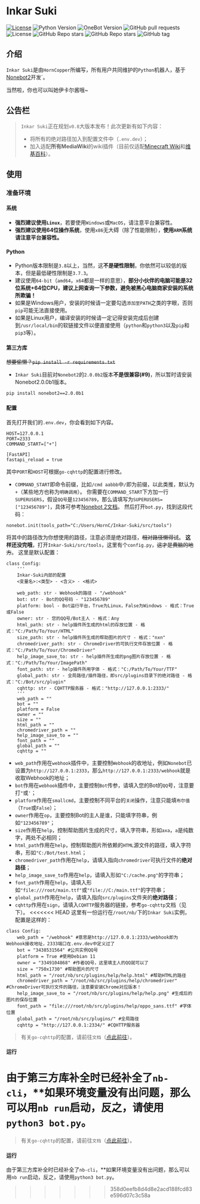 # Inkar Suki
[![License](https://img.shields.io/github/license/HornCopper/Inkar-Suki.svg)](LICENSE)
![Python Version](https://img.shields.io/badge/python-3.8+-blue.svg)
![OneBot Version](https://img.shields.io/badge/OneBot-v11-black.svg)
![GitHub pull requests](https://img.shields.io/github/issues-pr/HornCopper/Inkar-Suki)
![License](https://img.shields.io/github/license/HornCopper/Inkar-Suki)
![GitHub Repo stars](https://img.shields.io/github/stars/HornCopper/Inkar-Suki?style=social)
![GitHub Repo stars](https://img.shields.io/github/forks/HornCopper/Inkar-Suki?style=social)
![GitHub tag](https://img.shields.io/github/v/tag/HornCopper/Inkar-Suki?include_prereleases)
## 介绍
`Inkar Suki`是由`HornCopper`所编写，所有用户共同维护的`Python`机器人，基于[Nonebot2](https://github.com/nonebot/nonebot2)开发`。

当然啦，你也可以叫她伊卡尔酱哦~

## 公告栏
> `Inkar Suki`正在规划`v0.8`大版本发布！此次更新有如下内容：
> - 将所有的绝对路径加入到配置文件中（`.env.dev`）；
> - 加入适配**所有MediaWiki**的wiki插件（目前仅适配[Minecraft Wiki](https://minecraft.fandom.com/zh/wiki/)和[维基百科](https://zh.wikipedia.org/wiki/)）。
## 使用
### 准备环境
#### 系统
- **强烈建议使用`Linux`**，若要使用`Windows`或`MacOS`，请注意平台兼容性。
- **强烈建议使用64位操作系统**，使用`x86`无大碍（除了性能限制），**使用`ARM`系统请注意平台兼容性。**
#### Python
- Python版本限制是`3.8`以上，当然，这**不是硬性限制**，你依然可以较低的版本，但是最低硬性限制是`3.7.3`。
- 建议使用`64-bit`（`amd64`，`x64`都是一样的意思），**部分小伙伴的电脑可能是32位系统+64位CPU，建议上网查询一下参数，避免被黑心电脑商家安装的系统所欺骗！**
- 如果是Windows用户，安装的时候请一定要勾选`添加至PATH`之类的字眼，否则`pip`可能无法直接使用。
- 如果是Linux用户，编译安装的时候请一定记得安装完成后创建到`/usr/local/bin`的软链接文件以便直接使用（`python`和`python3`以及`pip`和`pip3`等）。
#### 第三方库
~~想要偷懒？`pip install -r requirements.txt`~~
- `Inkar Suki`目前对`Nonebot2`的`2.0.0b2`版本**不是很兼容(#9)**，所以暂时请安装Nonebot2.0.0b1版本。
```bash
pip install nonebot2==2.0.0b1
```
#### 配置
首先打开我们的`.env.dev`，你会看到如下内容。
```dotenv
HOST=127.0.0.1
PORT=2333
COMMAND_START=["+"]

[FastAPI]
fastapi_reload = true
```
其中`PORT`和`HOST`可根据`go-cqhttp`的配置进行修改。
- `COMMAND_START`即命令前缀，比如`/cmd aabbb`中`/`即为前缀，以此类推，默认为`+`（某些地方也称为`明确调用`）。
你需要在`COMMAND_START`下方加一行`SUPERUSERS`，假设`QQ号`是`123456789`，那么请填写为`SUPERUSERS=["123456789"]`，具体可参考[Nonebot 2文档](https://v2.nonebot.dev/docs/tutorial/configuration)。
然后打开`bot.py`，找到这段代码：
```python3
nonebot.init(tools_path="C:/Users/HornC/Inkar-Suki/src/tools")
```
将其中的路径改为你想使用的路径，注意必须是绝对路径，~~相对路径懒得试~~。
**这样还没完哦**，打开`Inkar-Suki/src/tools`，这里有个`config.py`，~~这才是费脑的地方~~。
这里是默认配置：
```python3
class Config:
    '''
    Inkar-Suki内部的配置
    <变量名>:<类型> - <含义> - <格式>

    web_path: str - Webhook的路径 - "/webhook"
    bot: str - Bot的QQ号码 - "123456789"
    platform: bool - Bot运行平台，True为Linux，False为Windows - 格式：True或False
    owner: str - 您的QQ号/Bot主人 - 格式：Any
    html_path: str - help插件所生成的html的存放位置 - 格式："C:/Path/To/Your/HTML"
    size_path: str - help插件所生成的帮助图片的尺寸 - 格式："nxn"
    chromedriver_path: str - ChromeDriver的可执行文件存放位置 - 格式："C:/Path/To/Your/ChromeDriver"
    help_image_save_to: str - help插件所生成的png图片存放位置 - 格式："C:/Path/To/Your/ImagePath"
    font_path: str - help插件所用字体 - 格式："C:/Path/To/Your/TTF"
    global_path: str - 全局路径/插件路径，即src/plugins目录下的绝对路径 - 格式："C:/Bot/src/plugin"
    cqhttp: str - CQHTTP服务器 - 格式："http://127.0.0.1:2333/" 
    '''
    web_path = ""
    bot = ""
    platform = False
    owner = ""
    size = ""
    html_path = ""
    chromedriver_path = ""
    help_image_save_to = ""
    font_path = ""
    global_path = ""
    cqhttp = ""
```
- `web_path`作用在`webhook`插件中，主要控制`Webhook`的收地址，例如`Nonebot`已设置为`http://127.0.0.1:2333`，那么`http://127.0.0.1:2333/webhook`就是收取Webhook的地址；
- `bot`作用在`webhook`插件中，主要控制`Bot`传参，请填入您的Bot的`QQ`号，注意要打`"`或`'`；
- `platform`作用在`smallcmd`，主要控制不同平台的`关闭`操作，注意只能填`布尔值`（`True`或`False`）；
- `owner`作用在`op`，主要控制Bot的主人是谁，只能填字符串，例如`"123456789"`；
- `size`作用在`help`，控制帮助图片生成的尺寸，填入字符串，形如`axa`，`a`是纯数字，两处不必相同；
- `html_path`作用在`help`，控制帮助图片所依赖的`HTML`源文件的路径，填入字符串，形如`"C:/Bot/test.html`；
- `chromedriver_path`作用在`help`，请填入指向`chromedriver`可执行文件的**绝对路径**；
- `help_image_save_to`作用在`help`，请填入形如`"C:/cache.png"`的字符串；
- `font_path`作用在`help`，请填入形如`"file:///root/main.ttf"`或`"file://C:/main.ttf"`的字符串；
- `global_path`作用在`help`，请填入指向`src/plugins`文件夹的**绝对路径**；
- `cqhttp`作用在`sign`，请填入`CQHTTP`服务器的链接，参考`go-cqhttp`文档（见下）。
<<<<<<< HEAD
这里有一份运行在`/root/nb/`下的`Inkar Suki`实例，配置是这样的：
```python3
class Config:
    web_path = "/webhook" #意思是http://127.0.0.1:2333/webhook即为Webhook接收地址，2333端口在.env.dev中定义过了
    bot = "3438531564" #公共实例QQ号
    platform = True #使用Debian 11
    owner = "3349104868" #作者QQ号，这里填主人的QQ就可以了
    size = "750x1730" #帮助图片的尺寸
    html_path = "/root/nb/src/plugins/help/help.html" #帮助HTML的路径
    chromedriver_path = "/root/nb/src/plugins/help/chromedriver" #ChromeDriver可执行文件的路径，注意要安装Chrome对应版本！
    help_image_save_to = "/root/nb/src/plugins/help/help.png" #生成后的图片的保存位置
    font_path = "file:///root/nb/src/plugins/help/oppo_sans.ttf" #字体位置
    global_path = "/root/nb/src/plugins/" #全局路径
    cqhttp = "http://127.0.0.1:2334/" #CQHTTP服务器
```
> 有关`go-cqhttp`的配置，请前往`文档`（[点此前往](https://docs.go-cqhttp.org)）。
#### 运行
由于第三方库补全时已经补全了`nb-cli`，**如果环境变量没有出问题，那么可以用`nb run`启动，反之，请使用`python3 bot.py`。
=======
> 有关`go-cqhttp`的配置，请前往`文档`（[点此前往](https://docs.go-cqhttp.org)）。
#### 运行
由于第三方库补全时已经补全了`nb-cli`，**如果环境变量没有出问题，那么可以用`nb run`启动，反之，请使用`python3 bot.py`。
>>>>>>> 358d0eefb8d4d8e2acd188fcd83e596d07c3c58a
